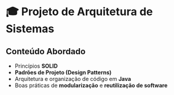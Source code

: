# 🎓 Projeto de Arquitetura de Sistemas

## Conteúdo Abordado

- Princípios **SOLID**
- **Padrões de Projeto (Design Patterns)**
- Arquitetura e organização de código em **Java**
- Boas práticas de **modularização** e **reutilização de software**
